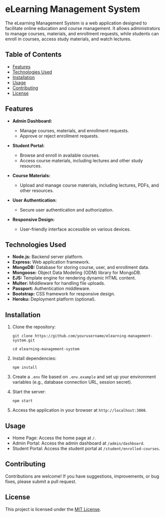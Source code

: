# eLearning Management System

The eLearning Management System is a web application designed to facilitate online education and course management. It allows administrators to manage courses, materials, and enrollment requests, while students can enroll in courses, access study materials, and watch lectures.

## Table of Contents
- [Features](#features)
- [Technologies Used](#technologies-used)
- [Installation](#installation)
- [Usage](#usage)
- [Contributing](#contributing)
- [License](#license)

## Features

- **Admin Dashboard:**
  - Manage courses, materials, and enrollment requests.
  - Approve or reject enrollment requests.
  
- **Student Portal:**
  - Browse and enroll in available courses.
  - Access course materials, including lectures and other study resources.
  
- **Course Materials:**
  - Upload and manage course materials, including lectures, PDFs, and other resources.
  
- **User Authentication:**
  - Secure user authentication and authorization.
  
- **Responsive Design:**
  - User-friendly interface accessible on various devices.
  
## Technologies Used

- **Node.js:** Backend server platform.
- **Express:** Web application framework.
- **MongoDB:** Database for storing course, user, and enrollment data.
- **Mongoose:** Object Data Modeling (ODM) library for MongoDB.
- **EJS:** Template engine for rendering dynamic HTML content.
- **Multer:** Middleware for handling file uploads.
- **Passport:** Authentication middleware.
- **Bootstrap:** CSS framework for responsive design.
- **Heroku:** Deployment platform (optional).

## Installation

1. Clone the repository:
   ```
   git clone https://github.com/yourusername/elearning-management-system.git
   
   cd elearning-management-system
   ```

2. Install dependencies:
   ```
   npm install
   ```

3. Create a `.env` file based on `.env.example` and set up your environment variables (e.g., database connection URL, session secret).

4. Start the server:
   ```
   npm start
   ```

5. Access the application in your browser at `http://localhost:3000`.

## Usage
- Home Page: Access the home page at `/`.
- Admin Portal: Access the admin dashboard at `/admin/dashboard`.
- Student Portal: Access the student portal at `/student/enrolled-courses`.

## Contributing

Contributions are welcome! If you have suggestions, improvements, or bug fixes, please submit a pull request.

## License

This project is licensed under the [MIT License](LICENSE).